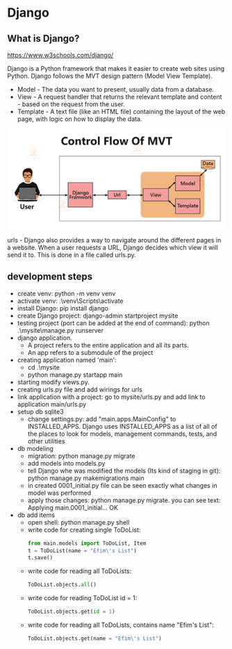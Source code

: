 # Django

## What is Django?

https://www.w3schools.com/django/

Django is a Python framework that makes it easier to create web sites using Python.
Django follows the MVT design pattern (Model View Template).

- Model - The data you want to present, usually data from a database.
- View - A request handler that returns the relevant template and content - based on the request from the user.
- Template - A text file (like an HTML file) containing the layout of the web page, with logic on how to display the data.

![alt text](image.png)

urls - Django also provides a way to navigate around the different pages in a website. When a user requests a URL, Django decides which view it will send it to. This is done in a file called urls.py.

## development steps

- create venv: python -m venv venv
- activate venv: .\venv\Scripts\activate
- install Django: pip install django
- create Django project: django-admin startproject mysite
- testing project (port can be added at the end of command): python .\mysite\manage.py runserver
- django application.
  - A project refers to the entire application and all its parts.
  - An app refers to a submodule of the project
- creating application named 'main':
  - cd .\mysite
  - python manage.py startapp main
- starting modify views.py.
- creating urls.py file and add wirings for urls
- link application with a project: go to mysite/urls.py and add link to application main/urls.py
- setup db sqlite3
  - change settings.py: add "main.apps.MainConfig" to INSTALLED_APPS. Django uses INSTALLED_APPS as a list of all of the places to look for models, management commands, tests, and other utilities
- db modeling
  - migration: python manage.py migrate
  - add models into models.py
  - tell Django whe was modified the models (Its kind of staging in git): python manage.py makemigrations main
  - in created 0001_initial.py file can be seen exactly what changes in model was performed
  - apply those changes: python manage.py migrate. you can see text: Applying main.0001_initial... OK
- db add items
  - open shell: python manage.py shell
  - write code for creating single ToDoList:
    ```python
    from main.models import ToDoList, Item
    t = ToDoList(name = "Efim\'s List")
    t.save()
    ```
  - write code for reading all ToDoLists:
    ```python
    ToDoList.objects.all()
    ```
  - write code for reading ToDoList id = 1:
    ```python
    ToDoList.objects.get(id = 1)
    ```
  - write code for reading all ToDoLists, contains name "Efim\'s List":
    ```python
    ToDoList.objects.get(name = "Efim\'s List")
    ```
